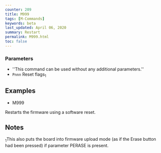 ```yaml
---
counter: 209
title: M999
tags: [M-Commands] 
keywords: beta 
last_updated: April 06, 2020 
summary: Restart 
permalink: M999.html
toc: false 
---
```



### Parameters

* ''This command can be used without any additional parameters.''
* `Pnnn` Reset flags<sub>1</sub>

## Examples

* M999

Restarts the firmware using a software reset.

## Notes

<sub>1</sub>This also puts the board into firmware upload mode (as if the Erase button had been pressed) if parameter PERASE is present.

